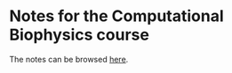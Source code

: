 # Notes for the Computational Biophysics course

The notes can be browsed [here](https://lorenzo-rovigatti.github.io/comp_bio_notes/).
